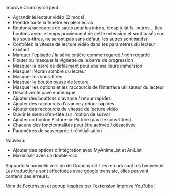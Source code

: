 Improve Crunchyroll peut:
 - Agrandir le lecteur vidéo (2 mods)
 - Prendre toute la fenêtre en plein écran
 - Boutons/raccourcis de sauts pour les intros, récapitulatifs, outros... (les boutons avec le temps proviennent de cette extension et sont basés sur les sous-titres, ne seront pas sans défaut, les autres sont natifs)
 - Contrôlez la vitesse de lecture vidéo dans les paramètres du lecteur existant
 - Marquer l'épisode / la série entière comme regardé / non regardé
 - Flouter ou masquer la vignette de la barre de progression
 - Masquer la barre de défilement pour une meilleure immersion
 - Masquer l'écran sombre du lecteur
 - Masquer les sous-titres
 - Masquer le bouton pause de lecture
 - Masquer les options et les raccourcis de l'interface utilisateur du lecteur
 - Désactiver le pavé numérique
 - Ajouter des bouttons d'avance / retour rapides
 - Ajouter des raccourcis d'avance / retour rapides
 - Ajouter des raccourcis de vitesse de lecture vidéo
 - Ouvrir le menu d'en-tête sur l'option de survol
 - Ajouter un bouton Picture-in-Picture (pas de sous-titres)
 - Chacune des fonctionnalités peut être activée / désactivée
 - Paramètres de sauvegarde / réinitialisation

Nouveau:
 - Ajouter des options d'intégration avec MyAnimeList et AniList
 - Maximiser avec un double-clic

Supporte la nouvelle version de Crunchyroll.
Les retours sont les bienvenus!
Les traductions sont effectuées avec google translate, elles peuvent contenir des erreurs.

Nom de l'extension et popup inspirés par l'extension Improve YouTube !
